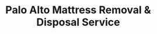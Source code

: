 ---
layout: location.njk
title: Palo Alto Mattress Removal & Disposal Service
description: Professional mattress removal in Palo Alto, California. Next-day pickup  Licensed, insured, and eco-friendly. Serving 15+ neighborhoods from Stanford campus to downtown Palo Alto in Silicon Valley.
permalink: /mattress-removal/california/san-francisco/palo-alto/
city: Palo Alto
state: California
stateSlug: california
parentMetro: San Francisco
tier: 3
coordinates:
  lat: 37.4419
  lng: -122.1430
pricing:
  startingPrice: 125
  single: 125
  queen: 155
  king: 180
  boxSpring: 30
pageContent:
  heroDescription: "Premium mattress removal service in Palo Alto, California. Professional pickup  We handle everything from Stanford student housing to luxury homes near downtown. Serving 15+ neighborhoods throughout Silicon Valley's founding city with full regulatory compliance."
  aboutService: "Palo Alto's premium mattress removal and recycling service, serving the heart of Silicon Valley with expertise tailored to this prestigious community's high standards and unique requirements. From Stanford University student housing to executive homes in Old Palo Alto, we provide professional mattress pickup throughout 15+ neighborhoods in Palo Alto, ensuring 80% of materials are recycled responsibly while maintaining full compliance with Santa Clara County regulations and the city's strict environmental standards. Our Palo Alto team understands the unique challenges of serving this discerning community - from navigating tree-lined streets with limited access to coordinating with Stanford's academic calendar and meeting the high service expectations of Silicon Valley executives and university families. We work with Santa Clara County Waste Management and certified recycling facilities to ensure your old mattress is disposed of responsibly and in compliance with California's Mattress Stewardship Program requirements, supporting Palo Alto's leadership in environmental sustainability."
  serviceAreasIntro: "We provide comprehensive mattress pickup services throughout greater Palo Alto, covering all major neighborhoods from the Stanford campus to executive residential areas:"
  regulationsCompliance: "Our service ensures full compliance with Santa Clara County waste management regulations, Palo Alto's municipal ordinances, and California's Mattress Stewardship Program, providing you with proper disposal documentation and handling all required preparation steps."
  environmentalImpact: "Palo Alto's position as an environmental leader in Silicon Valley demands the highest standards for waste disposal and recycling. Our partnerships align with the city's ambitious carbon neutrality goals and Stanford University's sustainability research initiatives. Each mattress we process supports advanced recycling technologies being developed in Palo Alto labs - steel becomes components for clean energy infrastructure, foam materials support sustainable packaging research, and organic fibers contribute to Stanford's campus composting programs. This approach reflects Palo Alto residents' expectations for environmental excellence while supporting the innovation ecosystem that drives both university research and Silicon Valley's cleantech sector."
  howItWorksScheduling: "Next-day slots available throughout Palo Alto's neighborhoods. We coordinate with Stanford's academic calendar and work around the city's strict tree preservation and parking regulations common in residential areas."
  howItWorksService: "Our licensed and insured team removes your mattress from anywhere on your property, handles all county and city-required preparation, and navigates Palo Alto's narrow tree-lined streets and upscale community access requirements."
  howItWorksDisposal: "Your mattress is processed through Santa Clara County certified recycling facilities or other state-approved processors for responsible material recovery under California's Mattress Stewardship Program."
  sidebarStats:
    mattressesRemoved: "1,634"
neighborhoods: [
  {
    "name": "Stanford University",
    "zipCodes": ["94305"]
  },
  {
    "name": "Downtown Palo Alto", 
    "zipCodes": ["94301"]
  },
  {
    "name": "Old Palo Alto",
    "zipCodes": ["94301"]
  },
  {
    "name": "Professorville",
    "zipCodes": ["94301"]
  },
  {
    "name": "Crescent Park",
    "zipCodes": ["94301"]
  },
  {
    "name": "Midtown",
    "zipCodes": ["94301"]
  },
  {
    "name": "South Palo Alto",
    "zipCodes": ["94301"]
  },
  {
    "name": "Barron Park",
    "zipCodes": ["94306"]
  },
  {
    "name": "Ventura",
    "zipCodes": ["94306"]
  },
  {
    "name": "Greenmeadow",
    "zipCodes": ["94306"]
  },
  {
    "name": "College Terrace",
    "zipCodes": ["94306"]
  },
  {
    "name": "Mayfield",
    "zipCodes": ["94301"]
  },
  {
    "name": "Charleston Meadows",
    "zipCodes": ["94306"]
  },
  {
    "name": "Jordan Middle School Area",
    "zipCodes": ["94301"]
  },
  {
    "name": "Adobe-Meadow",
    "zipCodes": ["94306"]
  }
]
zipCodes: [
  "94301", "94305", "94306"
]
recyclingPartners: [
  "Santa Clara County Waste Management",
  "GreenWaste Recovery",
  "ByeBye Mattress Drop-off Locations"
]
localRegulations: "Palo Alto operates under some of Silicon Valley's strictest waste management and environmental ordinances, requiring careful coordination with Santa Clara County Waste Management for all bulky item disposal. The city's tree preservation ordinance limits truck access on many residential streets, requiring advance planning for pickup logistics. Stanford University's academic calendar creates predictable surges in disposal needs during move-in and move-out periods, particularly affecting student housing areas. The city's affluent residents expect premium service standards, and strict noise ordinances limit pickup hours in residential neighborhoods. Property management companies serving tech executives often have specific protocols for waste pickup coordination. Our service works within these constraints while ensuring full compliance with both county waste management regulations and Palo Alto's municipal requirements."
nearbyCities: [
  {
    "name": "Mountain View",
    "slug": "mountain-view",
    "distance": 5,
    "isSuburb": true
  },
  {
    "name": "Stanford",
    "slug": "stanford",
    "distance": 2,
    "isSuburb": true
  },
  {
    "name": "Menlo Park",
    "slug": "menlo-park",
    "distance": 4,
    "isSuburb": true
  },
  {
    "name": "Los Altos",
    "slug": "los-altos",
    "distance": 6,
    "isSuburb": true
  },
  {
    "name": "East Palo Alto",
    "slug": "east-palo-alto",
    "distance": 3,
    "isSuburb": true
  }
]
reviews:
  count: 142
  featured: [
    {
      "text": "Moving out of Stanford graduate housing and needed quick mattress removal before the lease deadline. The team was incredibly professional and worked perfectly with our building's access requirements. They understood the time constraints students face during move-out and made the whole process seamless.",
      "author": "David L.",
      "neighborhood": "Stanford University"
    },
    {
      "text": "Our Professorville home has narrow streets with mature oak trees, and I was concerned about truck access. The crew called ahead to plan the route and handled everything without any damage to our landscaping or the neighbor's cars. Exactly the level of careful service you'd expect in Palo Alto.",
      "author": "Margaret K.",
      "neighborhood": "Professorville"
    },
    {
      "text": "Coordinating the pickup from our downtown condo was easy. They worked around Palo Alto's parking restrictions and our building's management requirements. Professional service that met our expectations for quality and attention to detail.",
      "author": "Robert C.",
      "neighborhood": "Downtown Palo Alto"
    }
  ]
faqs: [
  {
    "question": "How quickly can you pick up a mattress in Palo Alto?",
    "answer": "We offer next-day pickup throughout Palo Alto's neighborhoods, including weekends. Most areas from Stanford campus to Old Palo Alto can be serviced within 24 hours of booking, depending on your preferred schedule and the city's access requirements."
  },
  {
    "question": "Do you coordinate with Stanford University housing requirements?",
    "answer": "Yes, we regularly work with Stanford student housing, graduate housing, and faculty residences. We understand the university's move-in/move-out schedules and can coordinate with residence halls and apartment management for seamless pickup service."
  },
  {
    "question": "Can you navigate Palo Alto's tree-lined streets and parking restrictions?",
    "answer": "Absolutely. Our Palo Alto team is experienced with the city's tree preservation ordinances and residential parking restrictions. We plan routes carefully to avoid damage to landscaping and work within the city's strict access requirements."
  },
  {
    "question": "What are Palo Alto's regulations for mattress disposal?",
    "answer": "Palo Alto follows Santa Clara County waste management regulations with additional municipal requirements for environmental compliance. As part of California's Mattress Stewardship Program, all mattresses must be properly recycled. We handle all compliance requirements including city-specific ordinances."
  },
  {
    "question": "Do you meet the service standards expected in Palo Alto?",
    "answer": "Yes, we provide premium service that aligns with Palo Alto's high community standards. Our team is trained to work respectfully in upscale neighborhoods, coordinate with property management, and maintain the discretion and professionalism expected by residents."
  },
  {
    "question": "Is there an extra charge for pickup from luxury homes or condos?",
    "answer": "Our standard pricing covers removal from anywhere on your property, including upscale homes and luxury condominiums. Whether you're in a Crescent Park estate or a downtown high-rise, there are no additional fees for premium locations."
  },
  {
    "question": "What happens to my mattress after pickup in Palo Alto?",
    "answer": "Your mattress is processed through Santa Clara County certified recycling facilities or other California Mattress Stewardship Program approved processors. Approximately 80% of materials are recycled, supporting the advanced sustainability standards expected in Palo Alto."
  },
  {
    "question": "Do you accommodate the schedules of busy Silicon Valley professionals?",
    "answer": "Yes, we offer flexible scheduling to work around demanding tech industry schedules. We can coordinate early morning or evening pickup times when appropriate, while respecting Palo Alto's noise ordinances and neighborhood courtesy standards."
  }
]
---